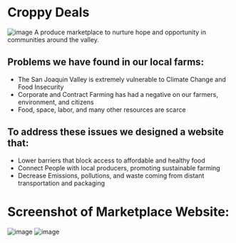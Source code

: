 # Croppy Deals
![image](https://github.com/airhornwho/croppydeals/assets/77591592/35e8d01f-39a5-46f8-b094-815e485770ca)
A produce marketplace to nurture hope and opportunity in communities around the valley.

## Problems we have found in our local farms:
- The San Joaquin Valley is extremely vulnerable to Climate Change and Food Insecurity
- Corporate and Contract Farming has had a negative on our farmers, environment, and citizens
- Food, space, labor, and many other resources are scarce
## To address these issues we designed a website that:
- Lower barriers that block access to affordable and healthy food
- Connect People with local producers, promoting sustainable farming
- Decrease Emissions, pollutions, and waste coming from distant transportation and packaging

# Screenshot of Marketplace Website:
![image](https://github.com/airhornwho/croppydeals/assets/77591592/de12123c-6d76-4eb7-b548-b603fd8e476c)
![image](https://github.com/airhornwho/croppydeals/assets/77591592/17cb63ae-023d-478d-afcc-a84980662879)


